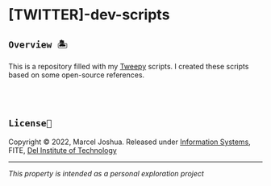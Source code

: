 # [TWITTER]-dev-scripts

## `Overview 🏝`
This is a repository filled with my [Tweepy](https://www.tweepy.org/) scripts. I created these scripts based on some open-source references.

<br>
<br>

## `License📜`
Copyright © 2022, Marcel Joshua. Released under [Information Systems](https://www.del.ac.id/?page_id=3534), FITE, [Del Institute of Technology](https://www.del.ac.id/)
***
_This property is intended as a personal exploration project_
